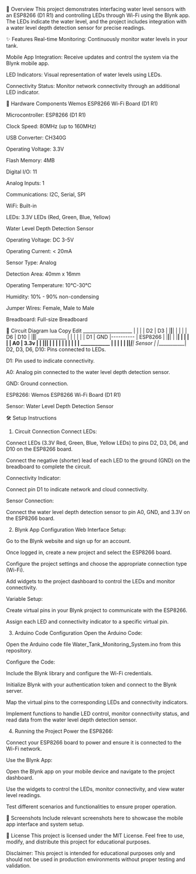 📝 Overview
This project demonstrates interfacing water level sensors with an ESP8266 (D1 R1) and controlling LEDs through Wi-Fi using the Blynk app. The LEDs indicate the water level, and the project includes integration with a water level depth detection sensor for precise readings.

✨ Features
Real-time Monitoring: Continuously monitor water levels in your tank.

Mobile App Integration: Receive updates and control the system via the Blynk mobile app.

LED Indicators: Visual representation of water levels using LEDs.

Connectivity Status: Monitor network connectivity through an additional LED indicator.

🔧 Hardware Components
Wemos ESP8266 Wi-Fi Board (D1 R1)

Microcontroller: ESP8266 (D1 R1)

Clock Speed: 80MHz (up to 160MHz)

USB Converter: CH340G

Operating Voltage: 3.3V

Flash Memory: 4MB

Digital I/O: 11

Analog Inputs: 1

Communications: I2C, Serial, SPI

WiFi: Built-in

LEDs: 3.3V LEDs (Red, Green, Blue, Yellow)

Water Level Depth Detection Sensor

Operating Voltage: DC 3-5V

Operating Current: < 20mA

Sensor Type: Analog

Detection Area: 40mm x 16mm

Operating Temperature: 10°C-30°C

Humidity: 10% - 90% non-condensing

Jumper Wires: Female, Male to Male

Breadboard: Full-size Breadboard

🔌 Circuit Diagram
lua
Copy
Edit
                               _____________________
                              |          |          |
                              |    D2    |    D3    |
                              |__________|__________|
                              |          |          |
                              |    D6    |    D10   |
                              |__________|__________|            ____________
                              |          |          |           |            |
                              |    D1    |    GND   |---------- |  ESP8266   |
                              |__________|__________|  |        |____________|
                              |          |          |  |
                              |    A0    |   3.3v   |  |
                              |__________|__________|  |
                                  |          |         |
                                  |          |         |
                                  |          |         |         ____________
                                  |          |         |        |            |
                                  |__________|_________|________|   Sensor   |
                                                                |____________|
D2, D3, D6, D10: Pins connected to LEDs.

D1: Pin used to indicate connectivity.

A0: Analog pin connected to the water level depth detection sensor.

GND: Ground connection.

ESP8266: Wemos ESP8266 Wi-Fi Board (D1 R1)

Sensor: Water Level Depth Detection Sensor

🛠️ Setup Instructions
1. Circuit Connection
Connect LEDs:

Connect LEDs (3.3V Red, Green, Blue, Yellow LEDs) to pins D2, D3, D6, and D10 on the ESP8266 board.

Connect the negative (shorter) lead of each LED to the ground (GND) on the breadboard to complete the circuit.

Connectivity Indicator:

Connect pin D1 to indicate network and cloud connectivity.

Sensor Connection:

Connect the water level depth detection sensor to pin A0, GND, and 3.3V on the ESP8266 board.

2. Blynk App Configuration
Web Interface Setup:

Go to the Blynk website and sign up for an account.

Once logged in, create a new project and select the ESP8266 board.

Configure the project settings and choose the appropriate connection type (Wi-Fi).

Add widgets to the project dashboard to control the LEDs and monitor connectivity.

Variable Setup:

Create virtual pins in your Blynk project to communicate with the ESP8266.

Assign each LED and connectivity indicator to a specific virtual pin.

3. Arduino Code Configuration
Open the Arduino Code:

Open the Arduino code file Water_Tank_Monitoring_System.ino from this repository.

Configure the Code:

Include the Blynk library and configure the Wi-Fi credentials.

Initialize Blynk with your authentication token and connect to the Blynk server.

Map the virtual pins to the corresponding LEDs and connectivity indicators.

Implement functions to handle LED control, monitor connectivity status, and read data from the water level depth detection sensor.

4. Running the Project
Power the ESP8266:

Connect your ESP8266 board to power and ensure it is connected to the Wi-Fi network.

Use the Blynk App:

Open the Blynk app on your mobile device and navigate to the project dashboard.

Use the widgets to control the LEDs, monitor connectivity, and view water level readings.

Test different scenarios and functionalities to ensure proper operation.

📸 Screenshots
Include relevant screenshots here to showcase the mobile app interface and system setup.

📝 License
This project is licensed under the MIT License. Feel free to use, modify, and distribute this project for educational purposes.

Disclaimer: This project is intended for educational purposes only and should not be used in production environments without proper testing and validation.

